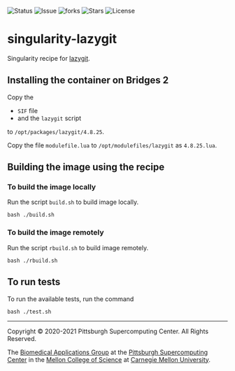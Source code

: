![Status](https://github.com/icaoberg/singularity-lazygit/actions/workflows/main.yml/badge.svg)
![Issue](https://img.shields.io/github/issues/icaoberg/singularity-lazygit)
![forks](https://img.shields.io/github/forks/icaoberg/singularity-lazygit)
![Stars](https://img.shields.io/github/stars/icaoberg/singularity-lazygit)
![License](https://img.shields.io/github/license/icaoberg/singularity-lazygit)

# singularity-lazygit
Singularity recipe for [lazygit](https://github.com/jesseduffield/lazygit).

## Installing the container on Bridges 2
Copy the

* `SIF` file
* and the `lazygit` script

to `/opt/packages/lazygit/4.8.25`.

Copy the file `modulefile.lua` to `/opt/modulefiles/lazygit` as `4.8.25.lua`.

## Building the image using the recipe
### To build the image locally
Run the script `build.sh` to build image locally.

```
bash ./build.sh
```

### To build the image remotely
Run the script `rbuild.sh` to build image remotely.

```
bash ./rbuild.sh
```

## To run tests
To run the available tests, run the command

```
bash ./test.sh
```

---
Copyright © 2020-2021 Pittsburgh Supercomputing Center. All Rights Reserved.

The [Biomedical Applications Group](https://www.psc.edu/biomedical-applications/) at the [Pittsburgh Supercomputing
Center](http://www.psc.edu) in the [Mellon College of Science](https://www.cmu.edu/lazygits/) at [Carnegie Mellon University](http://www.cmu.edu).
